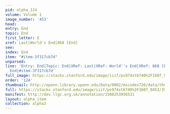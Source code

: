 ```yaml
---
pid: alpha_124
volume: Volume 1
image_number: '453'
head: 
entry: End
topic: End
first_letter: E
xref: Last|World's End|868 [End]
see: 
index: End
item: "#item-3f317cb7d"
unparsed: 
line: 'Entry: End|Topic: End|XRef: Last|XRef: World''s End|XRef: 868 [End]|Index:
  End|#item-3f317cb7d'
full_image: https://stacks.stanford.edu/image/iiif/ps974xt6740%2F1607_0452/full/full/0/default.jpg
order: '124'
thumbnail: http://openn.library.upenn.edu/Data/0002/mscodex726/data/thumb/1607_0452_thumb.jpg
full: https://stacks.stanford.edu/image/iiif/ps974xt6740%2F1607_0452/391,2199,3058,617/full/0/default.jpg
manifest: http://dev.llgc.org.uk/annotation/1508253956531
layout: alpha_item
collection: alpha2
---
```

